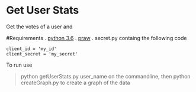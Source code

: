 # Get User Stats
Get the votes of a user and 

#Requirements
. [python 3.6](python.org)
. [praw](https://praw.readthedocs.io/en/latest/getting_started/quick_start.html)
. secret.py containg the following code
```
client_id = 'my_id'
client_secret = 'my_secret'
```

To run use
>python getUserStats.py user_name
on the commandline, then
>python createGraph.py
to create a graph of the data

